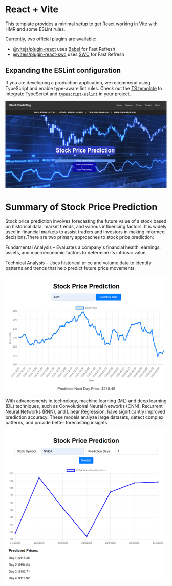# React + Vite

This template provides a minimal setup to get React working in Vite with HMR and some ESLint rules.

Currently, two official plugins are available:

- [@vitejs/plugin-react](https://github.com/vitejs/vite-plugin-react/blob/main/packages/plugin-react/README.md) uses [Babel](https://babeljs.io/) for Fast Refresh
- [@vitejs/plugin-react-swc](https://github.com/vitejs/vite-plugin-react-swc) uses [SWC](https://swc.rs/) for Fast Refresh

## Expanding the ESLint configuration

If you are developing a production application, we recommend using TypeScript and enable type-aware lint rules. Check out the [TS template](https://github.com/vitejs/vite/tree/main/packages/create-vite/template-react-ts) to integrate TypeScript and [`typescript-eslint`](https://typescript-eslint.io) in your project.

![image alt](https://github.com/stock-prediction/stock-price-prediction-frontend/blob/3f5fcb2b5bfd84d7108fa6b2395506d39a10d78c/Screenshot%202025-03-21%20132651.png)

<h1>Summary of Stock Price Prediction</h1>
<p>Stock price prediction involves forecasting the future value of a stock based on historical data, market trends, and various influencing factors. It is widely used in financial markets to assist traders and investors in making informed decisions.There are two primary approaches to stock price prediction:</p>

<p>Fundamental Analysis – Evaluates a company's financial health, earnings, assets, and macroeconomic factors to determine its intrinsic value.</p>
<p>Technical Analysis – Uses historical price and volume data to identify patterns and trends that help predict future price movements.</p>

![image alt](https://github.com/stock-prediction/stock-price-prediction-frontend/blob/d1b05d6a6ca4cf6cd4f5685add2cbc63fbd3dcac/Screenshot%202025-03-21%20003707.png)

<p>With advancements in technology, machine learning (ML) and deep learning (DL) techniques, such as Convolutional Neural Networks (CNN), Recurrent Neural Networks (RNN), and Linear Regression, have significantly improved prediction accuracy. These models analyze large datasets, detect complex patterns, and provide better forecasting insights</p>

![image alt](https://github.com/stock-prediction/stock-price-prediction-frontend/blob/b4bf14a0c772ac7f1be5362d55b7669ceb622c9a/Screenshot%202025-03-21%20132907.png)


